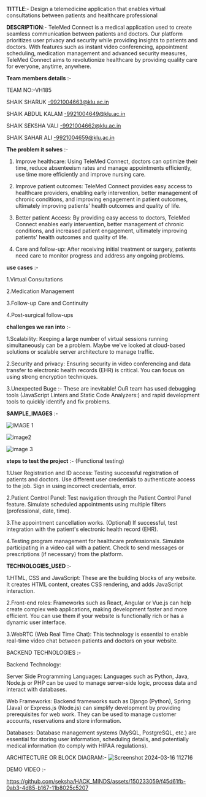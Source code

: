 **TITTLE**:-
Design a telemedicine application that enables virtual consultations between patients and healthcare professional


**DESCRIPTION**:-
TeleMed Connect is a medical application used to create seamless communication between patients and doctors. Our platform prioritizes user privacy and security while providing insights to patients and doctors. With features such as instant video conferencing, appointment scheduling, medication management and advanced security measures, TeleMed Connect aims to revolutionize healthcare by providing quality care for everyone, anytime, anywhere.


**Team members details**  :-

TEAM NO:-VH185

SHAIK SHARUK       -9921004663@klu.ac.in

SHAIK ABDUL KALAM  -9921004649@klu.ac.in

SHAIK SEKSHA VALI  -9921004662@klu.ac.in

SHAIK SAHAR ALI    -9921004659@klu.ac.in


**The problem it solves**  :-
1. Improve healthcare:  Using TeleMed Connect, doctors can optimize their time, reduce absenteeism rates and manage appointments efficiently, use time more efficiently and improve nursing care.
  
2. Improve patient outcomes: TeleMed Connect provides easy access to healthcare providers, enabling early intervention, better management of chronic conditions, and improving engagement in patient outcomes, ultimately improving patients' health outcomes and quality of life.

3. Better patient Access: By providing easy access to doctors, TeleMed Connect enables early intervention, better management of chronic conditions, and increased patient engagement, ultimately improving patients' health outcomes and quality of life.

4. Care and follow-up: After receiving initial treatment or surgery, patients need care to monitor progress and address any ongoing problems.


**use cases**  :-

1.Virtual Consultations

2.Medication Management

3.Follow-up Care and Continuity

4.Post-surgical follow-ups


**challenges we ran into**  :-

1.Scalability: Keeping a large number of virtual sessions running simultaneously can be a problem. Maybe we've looked at cloud-based solutions or scalable server architecture to manage traffic.

2.Security and privacy: Ensuring security in video conferencing and data transfer to electronic health records (EHR) is critical. You can focus on using strong encryption techniques.

3.Unexpected Buge :- These are inevitable! OuR team has used debugging tools (JavaScript Linters and Static Code Analyzers:) and rapid development tools to quickly identify and fix problems.


**SAMPLE_IMAGES**  :-

![IMAGE 1](https://github.com/seksha/HACK_MINDS/assets/150233059/30db5467-900c-4279-9ae6-25fc6168f307)

![image2](https://github.com/seksha/HACK_MINDS/assets/150233059/cf63e2f9-378d-45c6-8e7a-e8390e27fc74)

![image 3](https://github.com/seksha/HACK_MINDS/assets/150233059/4ac47182-cbbb-4bc3-9ae9-890fe4d43f0d)



**steps to test the project**  :-
(Functional testing)

1.User Registration and ID access:
Testing successful registration of patients and doctors.
Use different user credentials to authenticate access to the job.
Sign in using incorrect credentials, error.

2.Patient Control Panel:
Test navigation through the Patient Control Panel feature.
Simulate scheduled appointments using multiple filters (professional, date, time).

3.The appointment cancellation works.  (Optional) If successful, test integration with the patient's electronic health record (EHR).

4.Testing program management for healthcare professionals.
Simulate participating in a video call with a patient.
Check to send messages or prescriptions (if necessary) from the platform.



**TECHNOLOGIES_USED**  :-

1.HTML, CSS and JavaScript: These are the building blocks of any website. It creates HTML content, creates CSS rendering, and adds JavaScript interaction.

2.Front-end roles: Frameworks such as React, Angular or Vue.js can help create complex web applications, making development faster and more efficient. You can use them if your website is functionally rich or has a dynamic user interface.

3.WebRTC (Web Real Time Chat): This technology is essential to enable real-time video chat between patients and doctors on your website.

BACKEND TECHNOLOGIES  :-

Backend Technology:

Server Side Programming Languages: Languages ​​such as Python, Java, Node.js or PHP can be used to manage server-side logic, process data and interact with databases.

Web Frameworks: Backend frameworks such as Django (Python), Spring (Java) or Express.js (Node.js) can simplify development by providing prerequisites for web work. They can be used to manage customer accounts, reservations and store information.

Databases: Database management systems (MySQL, PostgreSQL, etc.) are essential for storing user information, scheduling details, and potentially medical information (to comply with HIPAA regulations).


ARCHITECTURE OR BLOCK DIAGRAM:-
![Screenshot 2024-03-16 112716](https://github.com/seksha/HACK_MINDS/assets/150233059/6b01e5e4-eeb4-4bde-bc1f-c26d222cc281)

DEMO VIDEO :-

https://github.com/seksha/HACK_MINDS/assets/150233059/f45d61fb-0ab3-4d85-b167-11b8025c5207








